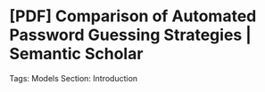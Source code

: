 # [PDF] Comparison of Automated Password Guessing Strategies | Semantic Scholar

Tags: Models
Section: Introduction